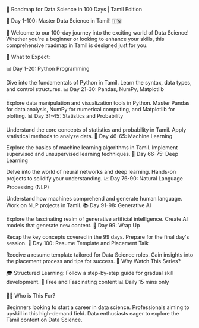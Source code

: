🚀 Roadmap for Data Science in 100 Days | Tamil Edition

📅 Day 1-100: Master Data Science in Tamil! 🇮🇳

👋 Welcome to our 100-day journey into the exciting world of Data Science! Whether you're a beginner or looking to enhance your skills, this comprehensive roadmap in Tamil is designed just for you.

📌 What to Expect:

📊 Day 1-20: Python Programming

Dive into the fundamentals of Python in Tamil.
Learn the syntax, data types, and control structures.
📊 Day 21-30: Pandas, NumPy, Matplotlib

Explore data manipulation and visualization tools in Python.
Master Pandas for data analysis, NumPy for numerical computing, and Matplotlib for plotting.
📊 Day 31-45: Statistics and Probability

Understand the core concepts of statistics and probability in Tamil.
Apply statistical methods to analyze data.
🤖 Day 46-65: Machine Learning

Explore the basics of machine learning algorithms in Tamil.
Implement supervised and unsupervised learning techniques.
🧠 Day 66-75: Deep Learning

Delve into the world of neural networks and deep learning.
Hands-on projects to solidify your understanding.
📈 Day 76-90: Natural Language Processing (NLP)

Understand how machines comprehend and generate human language.
Work on NLP projects in Tamil.
📚 Day 91-98: Generative AI

Explore the fascinating realm of generative artificial intelligence.
Create AI models that generate new content.
🏁 Day 99: Wrap Up

Recap the key concepts covered in the 99 days.
Prepare for the final day's session.
📄 Day 100: Resume Template and Placement Talk

Receive a resume template tailored for Data Science roles.
Gain insights into the placement process and tips for success.
🚀 Why Watch This Series?

🎓 Structured Learning: Follow a step-by-step guide for gradual skill development.
🤝 Free and Fascinating content
 📊 Daily 15 mins only

👨‍💻 Who is This For?

Beginners looking to start a career in data science.
Professionals aiming to upskill in this high-demand field.
Data enthusiasts eager to explore the Tamil content on Data Science.
